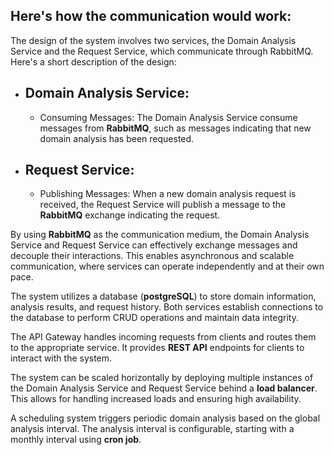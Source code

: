 ## Here's how the communication would work:

The design of the system involves two services, the Domain Analysis Service and the Request Service, which communicate through RabbitMQ. Here's a short description of the design:

- ## Domain Analysis Service:
  - Consuming Messages: The Domain Analysis Service consume messages from **RabbitMQ**, such as messages indicating that new domain analysis has been requested.
- ## Request Service:
  - Publishing Messages: When a new domain analysis request is received, the Request Service will publish a message to the **RabbitMQ** exchange indicating the request.

By using **RabbitMQ** as the communication medium, the Domain Analysis Service and Request Service can effectively exchange messages and decouple their interactions. This enables asynchronous and scalable communication, where services can operate independently and at their own pace.

The system utilizes a database (**postgreSQL**) to store domain information, analysis results, and request history. Both services establish connections to the database to perform CRUD operations and maintain data integrity.

The API Gateway handles incoming requests from clients and routes them to the appropriate service. It provides **REST API** endpoints for clients to interact with the system.

The system can be scaled horizontally by deploying multiple instances of the Domain Analysis Service and Request Service behind a **load balancer**. This allows for handling increased loads and ensuring high availability.

A scheduling system triggers periodic domain analysis based on the global analysis interval. The analysis interval is configurable, starting with a monthly interval using **cron job**.
